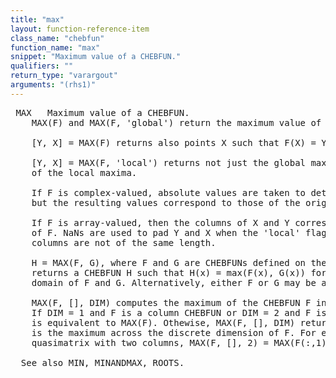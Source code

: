 ```yaml
---
title: "max"
layout: function-reference-item
class_name: "chebfun"
function_name: "max"
snippet: "Maximum value of a CHEBFUN."
qualifiers: ""
return_type: "varargout"
arguments: "(rhs1)"
---
```


<pre class="help-text"> MAX   Maximum value of a CHEBFUN.
    MAX(F) and MAX(F, 'global') return the maximum value of the CHEBFUN F.
 
    [Y, X] = MAX(F) returns also points X such that F(X) = Y.
 
    [Y, X] = MAX(F, 'local') returns not just the global maximum value but all
    of the local maxima.
 
    If F is complex-valued, absolute values are taken to determine the maxima,
    but the resulting values correspond to those of the original function.
 
    If F is array-valued, then the columns of X and Y correspond to the columns
    of F. NaNs are used to pad Y and X when the 'local' flag is used and the
    columns are not of the same length.
 
    H = MAX(F, G), where F and G are CHEBFUNs defined on the same domain,
    returns a CHEBFUN H such that H(x) = max(F(x), G(x)) for all x in the
    domain of F and G. Alternatively, either F or G may be a scalar.
 
    MAX(F, [], DIM) computes the maximum of the CHEBFUN F in the dimension DIM.
    If DIM = 1 and F is a column CHEBFUN or DIM = 2 and F is a row CHEBFUN, this
    is equivalent to MAX(F). Othewise, MAX(F, [], DIM) returns a CHEBFUN which
    is the maximum across the discrete dimension of F. For example, if F is a
    quasimatrix with two columns, MAX(F, [], 2) = MAX(F(:,1), F(:,2)).
 
  See also MIN, MINANDMAX, ROOTS.
</pre>